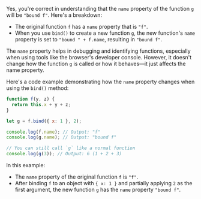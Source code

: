 Yes, you're correct in understanding that the `name` property of the function `g` will be `"bound f"`. Here's a breakdown:

- The original function `f` has a `name` property that is `"f"`.
- When you use `bind()` to create a new function `g`, the new function's `name` property is set to `"bound " + f.name`, resulting in `"bound f"`.

The `name` property helps in debugging and identifying functions, especially when using tools like the browser's developer console. However, it doesn't change how the function `g` is called or how it behaves—it just affects the name property.

Here's a code example demonstrating how the `name` property changes when using the `bind()` method:

```javascript
function f(y, z) {
  return this.x + y + z;
}

let g = f.bind({ x: 1 }, 2);

console.log(f.name); // Output: "f"
console.log(g.name); // Output: "bound f"

// You can still call `g` like a normal function
console.log(g(3)); // Output: 6 (1 + 2 + 3)
```

In this example:
- The `name` property of the original function `f` is `"f"`.
- After binding `f` to an object with `{ x: 1 }` and partially applying `2` as the first argument, the new function `g` has the `name` property `"bound f"`.
